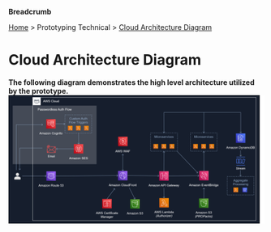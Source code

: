 **Breadcrumb**

[Home](../home.md) > Prototyping Technical > [Cloud Architecture Diagram](cad.md)

# Cloud Architecture Diagram

**The following diagram demonstrates the high level architecture utilized by the prototype.**
![Architecture of prototype](../img/tech-arch.png)